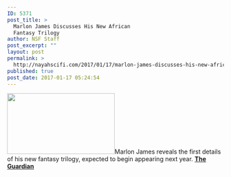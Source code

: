 ```yaml
---
ID: 5371
post_title: >
  Marlon James Discusses His New African
  Fantasy Trilogy
author: NSF Staff
post_excerpt: ""
layout: post
permalink: >
  http://nayahscifi.com/2017/01/17/marlon-james-discusses-his-new-african-fantasy-trilogy/
published: true
post_date: 2017-01-17 05:24:54
---
```

<img class="alignleft size-thumbnail wp-image-5372" src="http://nayahsolutions.org/wp-content/uploads/2017/01/marlon_james-250x141.jpeg" alt="" width="250" height="141" />Marlon James reveals the first details of his new fantasy trilogy, expected to begin appearing next year. <a href="https://www.theguardian.com/books/2017/jan/11/marlon-james-reveals-first-details-of-african-fantasy-trilogy"><strong>The Guardian</strong></a>